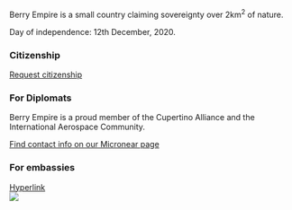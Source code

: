 <section>
  <p>Berry Empire is a small country claiming sovereignty over 2km<sup>2</sup> of nature.</p>
  <p>Day of independence: 12th December, 2020.</p>
</section>
<section>
  <h3 class="highlighted"> Citizenship </h3>
  <a href="https://docs.google.com/forms/d/e/1FAIpQLSfkJTmNNMBZQjtnY1X0qukH5jc4miOadwbrQjsZ3HqjJVhTfQ/viewform?usp=sf_link"> Request citizenship </a>
</section>
<section>
  <h3> For Diplomats </h3>
  <p>Berry Empire is a proud member of the Cupertino Alliance and the International Aerospace Community.</p>
  <a href="https://micronear.bloomflare.dev/micronation.html?m=RR"> Find contact info on our Micronear page </a>
</section>
<section>
<h3> For embassies </h3>
<a href="/embassy.html"> Hyperlink </a>
</section>
<img src="https://media.discordapp.net/attachments/850110387243319327/850111340277137448/Berry_Kingdom1.png">
